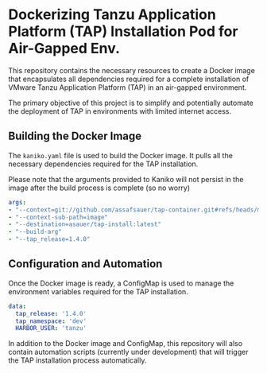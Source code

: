 # Dockerizing Tanzu Application Platform (TAP) Installation Pod for Air-Gapped Env.

This repository contains the necessary resources to create a Docker image that encapsulates all dependencies required for a complete installation of VMware Tanzu Application Platform (TAP) in an air-gapped environment.

The primary objective of this project is to simplify and potentially automate the deployment of TAP in environments with limited internet access.

## Building the Docker Image

The `kaniko.yaml` file is used to build the Docker image. It pulls all the necessary dependencies required for the TAP installation. 

Please note that the arguments provided to Kaniko will not persist in the image after the build process is complete (so no worry)

```yaml
args:
- "--context=git://github.com/assafsauer/tap-container.git#refs/heads/main"
- "--context-sub-path=image"
- "--destination=asauer/tap-install:latest"
- "--build-arg"
- "--tap_release=1.4.0"
```

## Configuration and Automation
Once the Docker image is ready, a ConfigMap is used to manage the environment variables required for the TAP installation.

```yaml
data:
  tap_release: '1.4.0'
  tap_namespace: 'dev'
  HARBOR_USER: 'tanzu'
```
In addition to the Docker image and ConfigMap, this repository will also contain automation scripts (currently under development) that will trigger the TAP installation process automatically.


